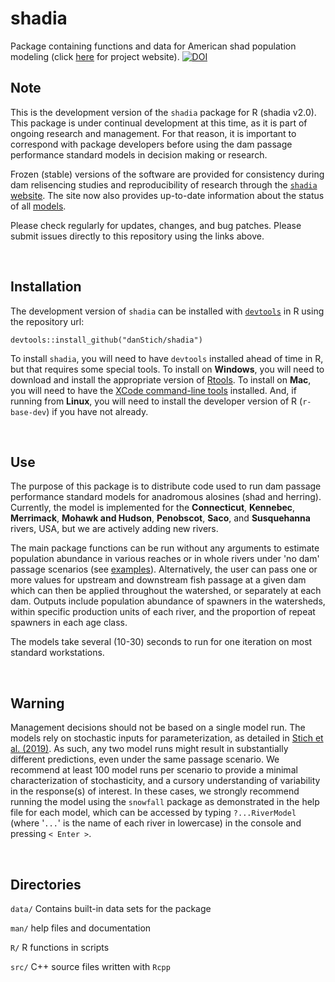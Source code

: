 # shadia 
Package containing functions and data for American shad population modeling (click [here](https://shadia-ui.github.io/index.html) for project website).
[![DOI](https://zenodo.org/badge/124828586.svg)](https://zenodo.org/doi/10.5281/zenodo.13375033)

## Note
This is the development version of the `shadia` package for R (shadia v2.0). This package is under continual development at this time, as it is part of ongoing research and management. For that reason, it is important to correspond with package developers before using the dam passage performance standard models in decision making or research. 

Frozen (stable) versions of the software are provided for consistency during dam relisencing studies and reproducibility of research through the [`shadia` website](https://shadia-ui.github.io/index.html). The site now also provides up-to-date information about the status of all [models](https://shadia-ui.github.io/models.html).

Please check regularly for updates, changes, and bug patches. Please submit issues directly to this repository using the links above.

</br>
 
## Installation
The development version of `shadia` can be installed with  [`devtools`](https://www.rstudio.com/products/rpackages/devtools/) in R using the repository url:

`devtools::install_github("danStich/shadia")`

To install `shadia`, you will need to have `devtools` installed ahead of time in R, but that requires some special tools. To install on **Windows**, you will need to download and install the appropriate version of [Rtools](https://cran.r-project.org/bin/windows/Rtools/). To install on **Mac**, you will need to have the [XCode command-line tools](http://osxdaily.com/2014/02/12/install-command-line-tools-mac-os-x/) installed. And, if running from **Linux**, you will need to install the developer version of R (`r-base-dev`) if you have not already.

</br>
 
## Use

The purpose of this package is to distribute code used to run dam passage performance standard models for anadromous alosines (shad and herring). Currently, the model is implemented for the **Connecticut**, **Kennebec**, **Merrimack**, **Mohawk and Hudson**, **Penobscot**, **Saco**, and **Susquehanna** rivers, USA, but we are actively adding new rivers. 

The main package functions can be run without any arguments to estimate population abundance in various reaches or in whole rivers under 'no dam' passage scenarios (see [examples](https://shadia-ui.github.io/examples.html)). Alternatively, the user can pass one or more values for upstream and downstream fish passage at a given dam which can then be applied throughout the watershed, or separately at each dam. Outputs include population abundance of spawners in the watersheds, within specific production units of each river, and the proportion of repeat spawners in each age class.

The models take several (10-30) seconds to run for one iteration on most standard workstations.

</br>
 
## Warning 

Management decisions should not be based on a single model run. The models rely on stochastic inputs for parameterization, as detailed in [Stich et al. (2019)](http://www.nrcresearchpress.com/doi/10.1139/cjfas-2018-0008#.W2SVohRKgeI). As such, any two model runs might result in substantially different predictions, even under the same passage scenario. We recommend at least 100 model runs per scenario to provide a minimal characterization of stochasticity, and a cursory understanding of variability in the response(s) of interest. In these cases, we strongly recommend running the model using the `snowfall` package as demonstrated in the help file for each model, which can be accessed by typing `?...RiverModel` (where '`...`' is the name of each river in lowercase) in the console and pressing `< Enter >`.

</br>

## Directories

`data/` Contains built-in data sets for the package

`man/`  help files and documentation

`R/`    R functions in scripts

`src/`  C++ source files written with `Rcpp`
